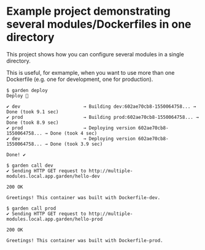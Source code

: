 # Example project demonstrating several modules/Dockerfiles in one directory

This project shows how you can configure several modules in a single directory.

This is useful, for exmample, when you want to use more than one Dockerfile (e.g. one for development, one for production).

```shell
$ garden deploy
Deploy 🚀

✔ dev                       → Building dev:602ae70cb8-1550064758... → Done (took 9.1 sec)
✔ prod                      → Building prod:602ae70cb8-1550064758... → Done (took 8.9 sec)
✔ prod                      → Deploying version 602ae70cb8-1550064758... → Done (took 4 sec)
✔ dev                       → Deploying version 602ae70cb8-1550064758... → Done (took 3.9 sec)

Done! ✔️

$ garden call dev
✔ Sending HTTP GET request to http://multiple-modules.local.app.garden/hello-dev

200 OK

Greetings! This container was built with Dockerfile-dev.

$ garden call prod
✔ Sending HTTP GET request to http://multiple-modules.local.app.garden/hello-prod

200 OK

Greetings! This container was built with Dockerfile-prod.
```